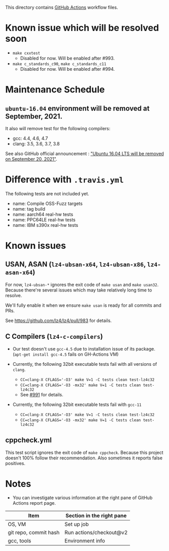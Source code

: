 This directory contains [GitHub Actions](https://github.com/features/actions) workflow files.

# Known issue which will be resolved soon

- `make cxxtest`
  - Disabled for now.  Will be enabled after #993.
- `make c_standards_c90`, `make c_standards_c11`
  - Disabled for now.  Will be enabled after #994.


# Maintenance Schedule

`ubuntu-16.04` environment will be removed at September, 2021.
--------------------------------------------------------------

It also will remove test for the following compilers:

- gcc: 4.4, 4.6, 4.7
- clang: 3.5, 3.6, 3.7, 3.8

See also GitHub official announcement :
["Ubuntu 16.04 LTS will be removed on September 20, 2021"](https://github.blog/changelog/2021-04-29-github-actions-ubuntu-16-04-lts-virtual-environment-will-be-removed-on-september-20-2021/).


# Difference with `.travis.yml`

The following tests are not included yet.

- name: Compile OSS-Fuzz targets
- name: tag build
- name: aarch64 real-hw tests
- name: PPC64LE real-hw tests
- name: IBM s390x real-hw tests


# Known issues

## USAN, ASAN (`lz4-ubsan-x64`, `lz4-ubsan-x86`, `lz4-asan-x64`)

For now, `lz4-ubsan-*` ignores the exit code of `make usan` and `make usan32`.
Because there're several issues which may take relatively long time to resolve.

We'll fully enable it when we ensure `make usan` is ready for all commits and PRs.

See https://github.com/lz4/lz4/pull/983 for details.


## C Compilers (`lz4-c-compilers`)

- Our test doesn't use `gcc-4.5` due to installation issue of its package.  (`apt-get install gcc-4.5` fails on GH-Actions VM)

- Currently, the following 32bit executable tests fail with all versions of `clang`.
  - `CC=clang-X CFLAGS='-O3' make V=1 -C tests clean test-lz4c32`
  - `CC=clang-X CFLAGS='-O3 -mx32' make V=1 -C tests clean test-lz4c32`
  - See [#991](https://github.com/lz4/lz4/issues/991) for details.

- Currently, the following 32bit executable tests fail with `gcc-11`
  - `CC=clang-X CFLAGS='-O3' make V=1 -C tests clean test-lz4c32`
  - `CC=clang-X CFLAGS='-O3 -mx32' make V=1 -C tests clean test-lz4c32`


## cppcheck.yml

This test script ignores the exit code of `make cppcheck`.
Because this project doesn't 100% follow their recommendation.
Also sometimes it reports false positives.


# Notes

- You can investigate various information at the right pane of GitHub
  Actions report page.

| Item                      | Section in the right pane             |
| ------------------------- | ------------------------------------- |
| OS, VM                    | Set up job                            |
| git repo, commit hash     | Run actions/checkout@v2               |
| gcc, tools                | Environment info                      |
